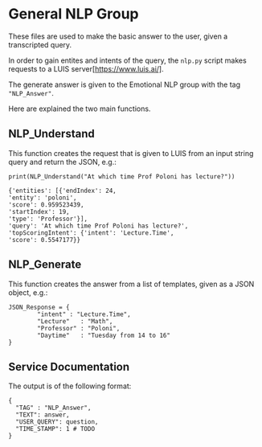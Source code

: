 # General NLP Group

These files are used to make the basic answer to the user, given a transcripted query.

In order to gain entites and intents of the query, the `nlp.py` script makes requests to a LUIS server[https://www.luis.ai/].

The generate answer is given to the Emotional NLP group with the tag `"NLP_Answer"`.

Here are explained the two main functions.

## NLP_Understand

This function creates the request that is given to LUIS from an input string query and return the JSON, e.g.:
```
print(NLP_Understand("At which time Prof Poloni has lecture?"))
```
```
{'entities': [{'endIndex': 24,                
'entity': 'poloni',
'score': 0.959523439,
'startIndex': 19,
'type': 'Professor'}],
'query': 'At which time Prof Poloni has lecture?',
'topScoringIntent': {'intent': 'Lecture.Time',
'score': 0.5547177}}
```

## NLP_Generate

This function creates the answer from a list of templates, given as a JSON object, e.g.:
```
JSON_Response = {
        "intent" : "Lecture.Time",
        "Lecture"   : "Math",
        "Professor" : "Poloni",
        "Daytime"   : "Tuesday from 14 to 16"
}
```

## Service Documentation
The output is of the following format:
```
{
  "TAG" : "NLP_Answer",
  "TEXT": answer,
  "USER_QUERY": question,
  "TIME_STAMP": 1 # TODO
}
```

